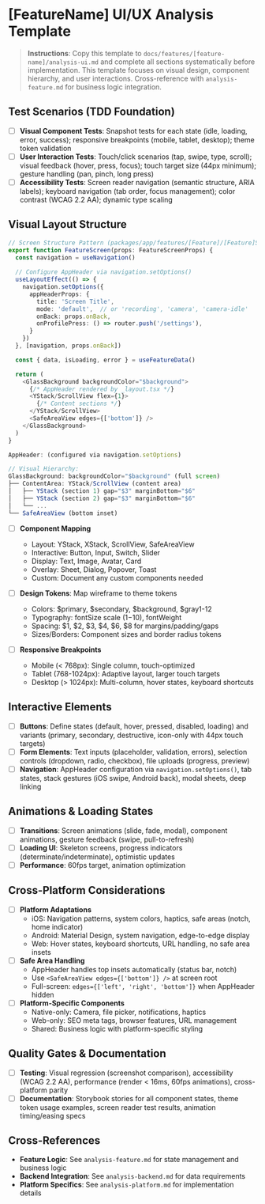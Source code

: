 # [FeatureName] UI/UX Analysis Template

> **Instructions**: Copy this template to `docs/features/[feature-name]/analysis-ui.md` and complete all sections systematically before implementation. This template focuses on visual design, component hierarchy, and user interactions. Cross-reference with `analysis-feature.md` for business logic integration.

## Test Scenarios (TDD Foundation)
- [ ] **Visual Component Tests**: Snapshot tests for each state (idle, loading, error, success); responsive breakpoints (mobile, tablet, desktop); theme token validation
- [ ] **User Interaction Tests**: Touch/click scenarios (tap, swipe, type, scroll); visual feedback (hover, press, focus); touch target size (44px minimum); gesture handling (pan, pinch, long press)
- [ ] **Accessibility Tests**: Screen reader navigation (semantic structure, ARIA labels); keyboard navigation (tab order, focus management); color contrast (WCAG 2.2 AA); dynamic type scaling

## Visual Layout Structure
```typescript
// Screen Structure Pattern (packages/app/features/[Feature]/[Feature]Screen.tsx)
export function FeatureScreen(props: FeatureScreenProps) {
  const navigation = useNavigation()
  
  // Configure AppHeader via navigation.setOptions()
  useLayoutEffect(() => {
    navigation.setOptions({
      appHeaderProps: {
        title: 'Screen Title',
        mode: 'default',  // or 'recording', 'camera', 'camera-idle'
        onBack: props.onBack,
        onProfilePress: () => router.push('/settings'),
      }
    })
  }, [navigation, props.onBack])

  const { data, isLoading, error } = useFeatureData()

  return (
    <GlassBackground backgroundColor="$background">
      {/* AppHeader rendered by _layout.tsx */}
      <YStack/ScrollView flex={1}>
        {/* Content sections */}
      </YStack/ScrollView>
      <SafeAreaView edges={['bottom']} />
    </GlassBackground>
  )
}

AppHeader: (configured via navigation.setOptions)

// Visual Hierarchy:
GlassBackground: backgroundColor="$background" (full screen)
├── ContentArea: YStack/ScrollView (content area)
│   ├── YStack (section 1) gap="$3" marginBottom="$6"
│   ├── YStack (section 2) gap="$3" marginBottom="$6"
│   └── ...
└── SafeAreaView (bottom inset)
```

- [ ] **Component Mapping**
  - Layout: YStack, XStack, ScrollView, SafeAreaView
  - Interactive: Button, Input, Switch, Slider
  - Display: Text, Image, Avatar, Card
  - Overlay: Sheet, Dialog, Popover, Toast
  - Custom: Document any custom components needed

- [ ] **Design Tokens**: Map wireframe to theme tokens
  - Colors: $primary, $secondary, $background, $gray1-12
  - Typography: fontSize scale ($1-$10), fontWeight
  - Spacing: $1, $2, $3, $4, $6, $8 for margins/padding/gaps
  - Sizes/Borders: Component sizes and border radius tokens

- [ ] **Responsive Breakpoints**
  - Mobile (< 768px): Single column, touch-optimized
  - Tablet (768-1024px): Adaptive layout, larger touch targets
  - Desktop (> 1024px): Multi-column, hover states, keyboard shortcuts

## Interactive Elements
- [ ] **Buttons**: Define states (default, hover, pressed, disabled, loading) and variants (primary, secondary, destructive, icon-only with 44px touch targets)
- [ ] **Form Elements**: Text inputs (placeholder, validation, errors), selection controls (dropdown, radio, checkbox), file uploads (progress, preview)
- [ ] **Navigation**: AppHeader configuration via `navigation.setOptions()`, tab states, stack gestures (iOS swipe, Android back), modal sheets, deep linking

## Animations & Loading States
- [ ] **Transitions**: Screen animations (slide, fade, modal), component animations, gesture feedback (swipe, pull-to-refresh)
- [ ] **Loading UI**: Skeleton screens, progress indicators (determinate/indeterminate), optimistic updates
- [ ] **Performance**: 60fps target, animation optimization

## Cross-Platform Considerations
- [ ] **Platform Adaptations**
  - iOS: Navigation patterns, system colors, haptics, safe areas (notch, home indicator)
  - Android: Material Design, system navigation, edge-to-edge display
  - Web: Hover states, keyboard shortcuts, URL handling, no safe area insets
- [ ] **Safe Area Handling**
  - AppHeader handles top insets automatically (status bar, notch)
  - Use `<SafeAreaView edges={['bottom']} />` at screen root
  - Full-screen: `edges={['left', 'right', 'bottom']}` when AppHeader hidden
- [ ] **Platform-Specific Components**
  - Native-only: Camera, file picker, notifications, haptics
  - Web-only: SEO meta tags, browser features, URL management
  - Shared: Business logic with platform-specific styling

## Quality Gates & Documentation
- [ ] **Testing**: Visual regression (screenshot comparison), accessibility (WCAG 2.2 AA), performance (render < 16ms, 60fps animations), cross-platform parity
- [ ] **Documentation**: Storybook stories for all component states, theme token usage examples, screen reader test results, animation timing/easing specs

## Cross-References
- **Feature Logic**: See `analysis-feature.md` for state management and business logic
- **Backend Integration**: See `analysis-backend.md` for data requirements
- **Platform Specifics**: See `analysis-platform.md` for implementation details
